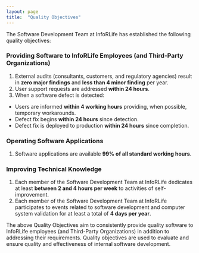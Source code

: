 ```yaml
---
layout: page
title:  "Quality Objectives"
---
```


The Software Development Team at InfoRLife has established the following quality objectives:

### Providing Software to InfoRLife Employees (and Third-Party Organizations)
1. External audits (consultants, customers, and regulatory agencies) result in **zero major findings** and **less than 4 minor finding** per year.
2. User support requests are addressed **within 24 hours**.
3. When a software defect is detected:
  - Users are informed **within 4 working hours** providing, when possible, temporary workarounds.
  - Defect fix begins **within 24 hours** since detection.
  - Defect fix is deployed to production **within 24 hours** since completion.

### Operating Software Applications
1. Software applications are available **99% of all standard working hours**.

### Improving Technical Knowledge
1. Each member of the Software Development Team at InfoRLife dedicates at least **between 2 and 4 hours per week** to activities of self-improvement.
2. Each member of the Software Development Team at InfoRLife participates to events related to software development and computer system validation for at least a total of **4 days per year**.

The above Quality Objectives aim to consistently provide quality software to InfoRLife employees (and Third-Party Organizations) in addition to addressing their requirements. Quality objectives are used to evaluate and ensure quality and effectiveness of internal software development.
